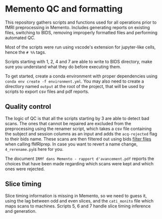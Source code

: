 # Memento QC and formatting

This repository gathers scripts and functions used
for all operations prior to fMRI preprocessing in Memento.
Includes generating reports on existing files,
switching to BIDS, removing improperly formatted files
and performing automated QC.

Most of the scripts were run using vscode's extension for
jupyter-like cells, hence the `# %%` tags.

Scripts starting with 1, 2, 4 and 7 are able to write to BIDS directory,
make sure you understand what they do before executing them.

To get started, create a conda environment with proper dependencies
using `conda env create -f environment.yml`.
You may also need to create a directlory named `output`
at the root of the project, that will be used by scripts
to export csv files and pdf reports.

## Quality control

The logic of QC is that all the scripts starting by 3 are
able to detect bad scans. The ones that cannot be repaired
are excluded from the preprocessing using the renamer 
script, which takes a csv file containing the subject and session
columns as an input and adds the `acq-rejected` flag to their bids name. These scans are then filtered out using bids [filter files](https://fmriprep.org/en/24.0.1/faq.html#how-do-i-select-only-certain-files-to-be-input-to-fmriprep) when calling fMRIprep. In case you want to revert a name change, `4_rerename.py`is here for you.

The document `IRMf dans Memento - rapport d'avancement.pdf`
reports the choices that have been made regarding which scans
were kept and which ones were rejected.

## Slice timing

Slice timing information is missing in Memento, so we need
to guess it, using the lag between odd and even slices, and
the `cati_monito` file which maps scans to machines.
Scripts 5, 6 and 7 handle slice timing inference
and generation.
